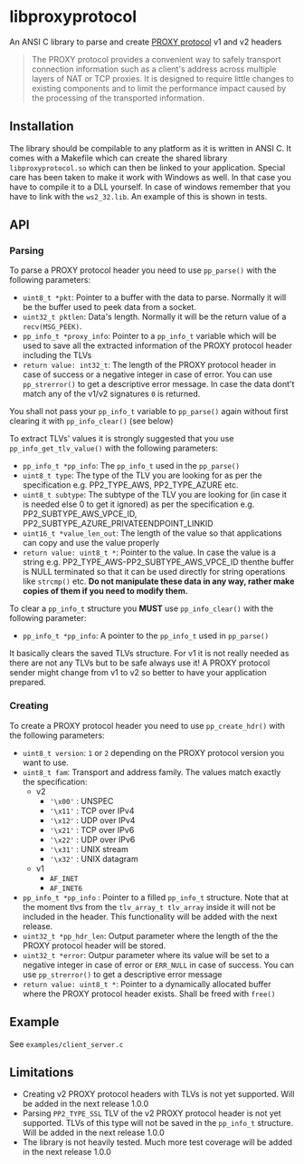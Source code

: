 # libproxyprotocol
An ANSI C library to parse and create [PROXY protocol](https://www.haproxy.org/download/2.6/doc/proxy-protocol.txt) v1 and v2 headers
>The PROXY protocol provides a convenient way to safely transport connection information such as a client's address across multiple layers of NAT or TCP proxies. It is designed to require little changes to existing components and to limit the performance impact caused by the processing of the transported information.

## Installation
The library should be compilable to any platform as it is written in ANSI C. It comes with a Makefile which can create the shared library `libproxyprotocol.so` which can then be linked to your application. Special care has been taken to make it work with Windows as well. In that case you have to compile it to a DLL yourself. In case of windows remember that you have to link with the `ws2_32.lib`. An example of this is shown in tests.

## API
### Parsing
To parse a PROXY protocol header you need to use `pp_parse()` with the following parameters:
* `uint8_t *pkt`: Pointer to a buffer with the data to parse. Normally it will be the buffer used to peek data from a socket.
* `uint32_t pktlen`: Data's length. Normally it will be the return value of a `recv(MSG_PEEK)`.
* `pp_info_t *proxy_info`: Pointer to a `pp_info_t` variable which will be used to save all the extracted information of the PROXY protocol header including the TLVs
* `return value: int32_t`: The length of the PROXY protocol header in case of success or a negative integer in case of error. You can use `pp_strerror()` to get a descriptive error message. In case the data dont't match any of the v1/v2 signatures `0` is returned.

You shall not pass your `pp_info_t` variable to `pp_parse()` again without first clearing it with `pp_info_clear()` (see below)

To extract TLVs' values it is strongly suggested that you use `pp_info_get_tlv_value()` with the following parameters:
* `pp_info_t *pp_info`: The `pp_info_t` used in the `pp_parse()`
* `uint8_t type`: The type of the TLV you are looking for as per the specification e.g. PP2_TYPE_AWS, PP2_TYPE_AZURE etc.
* `uint8_t subtype`: The subtype of the TLV you are looking for (in case it is needed else 0 to get it ignored) as per the specification e.g. PP2_SUBTYPE_AWS_VPCE_ID, PP2_SUBTYPE_AZURE_PRIVATEENDPOINT_LINKID
* `uint16_t *value_len_out`: The length of the value so that applications can copy and use the value properly
* `return value: uint8_t *`: Pointer to the value. In case the value is a string e.g. PP2_TYPE_AWS-PP2_SUBTYPE_AWS_VPCE_ID thenthe buffer is NULL terminated so that it can be used directly for string operations like `strcmp()` etc. **Do not manipulate these data in any way, rather make copies of them if you need to modify them.**

To clear a `pp_info_t` structure you **MUST** use  `pp_info_clear()` with the following parameter:
* `pp_info_t *pp_info`: A pointer to the `pp_info_t` used in `pp_parse()`

It basically clears the saved TLVs structure. For v1 it is not really needed as there are not any TLVs but to be safe always use it! A PROXY protocol sender might change from v1 to v2 so better to have your application prepared.

### Creating
To create a PROXY protocol header you need to use `pp_create_hdr()` with the following parameters:
* `uint8_t version`: `1` or `2` depending on the PROXY protocol version you want to use.
* `uint8_t fam`: Transport and address family. The values match exactly the specification:
  * v2 
    * `'\x00'` : UNSPEC
    * `'\x11'` : TCP over IPv4
    * `'\x12'` : UDP over IPv4
    * `'\x21'` : TCP over IPv6
    * `'\x22'` : UDP over IPv6
    * `'\x31'` : UNIX stream
    * `'\x32'` : UNIX datagram
  * v1
    * `AF_INET`
    * `AF_INET6`
* `pp_info_t *pp_info` : Pointer to a filled `pp_info_t` structure. Note that at the moment tlvs from the `tlv_array_t tlv_array` inside it will not be included in the header. This functionality will be added with the next release.
* `uint32_t *pp_hdr_len`: Output parameter where the length of the the PROXY protocol header will be stored.
* `uint32_t *error`: Outpur parameter where its value will be set to a negative integer in case of error or `ERR_NULL` in case of success. You can use `pp_strerror()` to get a descriptive error message
* `return value: uint8_t *`: Pointer to a dynamically allocated buffer where the PROXY protocol header exists. Shall be freed with `free()`

## Example
See `examples/client_server.c`

## Limitations
* Creating v2 PROXY protocol headers with TLVs is not yet supported. Will be added in the next release 1.0.0
* Parsing `PP2_TYPE_SSL` TLV of the v2 PROXY protocol header is not yet supported. TLVs of this type will not be saved in the `pp_info_t` structure. Will be added in the next release 1.0.0
* The library is not heavily tested. Much more test coverage will be added in the next release 1.0.0
